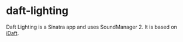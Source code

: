 daft-lighting
=============

Daft Lighting is a Sinatra app and uses SoundManager 2. It is based on [iDaft](http://www.najle.com/idaft/idaft, "iDaft").
